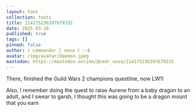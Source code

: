 ```yaml
---
layout: toot
collection: toots
title: 114175236397679332
date: 2025-03-16
published: true
tags: []
pinned: false
author: ⸸ commander ░ nova ⸸ :~$
avatar: /img/avatar/daemon.jpeg
mastodon: https://mastodon.online/@cmdr_nova/114175236397679332
---
```


There, finished the Guild Wars 2 champions questline, now LW1!

Also, I remember doing the quest to raise Aurene from a baby dragon to an adult, and I swear to garsh, I thought this was going to be a dragon mount that you earn
